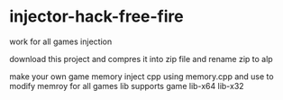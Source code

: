 # injector-hack-free-fire
work for all games  injection

download this project and compres it into zip file and rename zip to alp





make your own game memory inject cpp using memory.cpp and use to modify memroy for all games lib supports game lib-x64 lib-x32 
